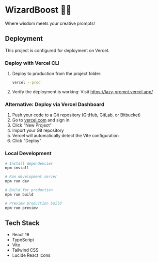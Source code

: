 # WizardBoost 🧙‍♂️

Where wisdom meets your creative prompts!

## Deployment

This project is configured for deployment on Vercel.

### Deploy with Vercel CLI

1. Deploy to production from the project folder:
   ```bash
   vercel --prod
   ```

2. Verify the deployment is working:
   Visit https://lazy-prompt.vercel.app/

### Alternative: Deploy via Vercel Dashboard

1. Push your code to a Git repository (GitHub, GitLab, or Bitbucket)
2. Go to [vercel.com](https://vercel.com) and sign in
3. Click "New Project"
4. Import your Git repository
5. Vercel will automatically detect the Vite configuration
6. Click "Deploy"

### Local Development

```bash
# Install dependencies
npm install

# Run development server
npm run dev

# Build for production
npm run build

# Preview production build
npm run preview
```

## Tech Stack

- React 18
- TypeScript
- Vite
- Tailwind CSS
- Lucide React Icons
